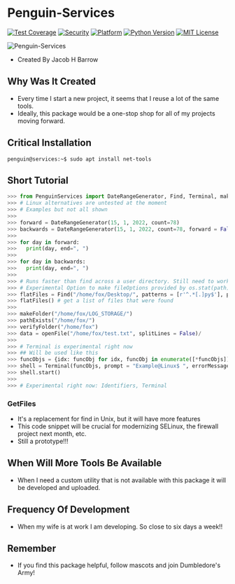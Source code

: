 # Penguin-Services
[![Test Coverage](https://img.shields.io/badge/Test%20Coverage-100%25-success)](https://github.com/jacob-h-barrow/Penguin-Services)
[![Security](https://img.shields.io/badge/Secure-True-informational)](https://github.com/jacob-h-barrow/Penguin-Services)
[![Platform](https://img.shields.io/badge/Platform-Ubuntu%2020%2B-critical)](https://github.com/jacob-h-barrow/Penguin-Services)
[![Python Version](https://img.shields.io/badge/Python-3.8%2B-critical)](https://github.com/jacob-h-barrow/Penguin-Services)
[![MIT License](https://img.shields.io/badge/License-MIT-lightgrey)](https://github.com/jacob-h-barrow/Penguin-Services/blob/main/Penguin-Services.png)

![Penguin-Services](https://user-images.githubusercontent.com/112576275/190166942-016ed0cc-e11c-4db5-8d09-40d5f894d6f1.png)

- Created By Jacob H Barrow

## Why Was It Created
- Every time I start a new project, it seems that I reuse a lot of the same tools.
- Ideally, this package would be a one-stop shop for all of my projects moving forward.

## Critical Installation
``` console
penguin@services:~$ sudo apt install net-tools
```

## Short Tutorial
``` python
>>> from PenguinServices import DateRangeGenerator, Find, Terminal, makeFolder, getDate, fileHasher, Identifiers, openFile, pathExists, verifyFolder
>>> # Linux alternatives are untested at the moment
>>> # Examples but not all shown
>>>
>>> forward = DateRangeGenerator(15, 1, 2022, count=78)
>>> backwards = DateRangeGenerator(15, 1, 2022, count=78, forward = False)
>>> 
>>> for day in forward:
>>>   print(day, end=", ")
>>>
>>> for day in backwards:
>>>   print(day, end=", ")
>>>
>>> # Runs faster than find across a user directory. Still need to work out the code for dirSearch. Once that is solved, the code should be as fast as find for all scenarios.
>>> # Experimental Option to make fileOptions provided by os.stat(path)
>>> flatFiles = Find("/home/fox/Desktop/", patterns = [r'^.*[.]py$'], patternThreshold = 100, ignoreHidden = True)
>>> flatFiles() # get a list of files that were found
>>>
>>> makeFolder("/home/fox/LOG_STORAGE/")
>>> pathExists("/home/fox/")
>>> verifyFolder("/home/fox")
>>> data = openFile("/home/fox/test.txt", splitLines = False)/
>>>
>>> # Terminal is experimental right now
>>> ## Will be used like this
>>> funcObjs = {idx: funcObj for idx, funcObj in enumerate([*funcObjs])}
>>> shell = Terminal(funcObjs, prompt = "Example@Linux$ ", errorMessage = "Not heard!")
>>> shell.start()
>>>
>>> # Experimental right now: Identifiers, Terminal
```

### GetFiles
- It's a replacement for find in Unix, but it will have more features
- This code snippet will be crucial for modernizing SELinux, the firewall project next month, etc.
- Still a prototype!!!

## When Will More Tools Be Available
- When I need a custom utility that is not available with this package it will be developed and uploaded.

## Frequency Of Development
- When my wife is at work I am developing. So close to six days a week!!

## Remember
- If you find this package helpful, follow mascots and join Dumbledore's Army!
